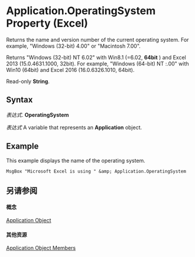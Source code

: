 
# Application.OperatingSystem Property (Excel)

 Returns the name and version number of the current operating system. For example, "Windows (32-bit) 4.00" or "Macintosh 7.00".

Returns "Windows (32-bit) NT 6.02" with Win8.1 (=6.02,  **64bit** ) and Excel 2013 (15.0.4631.1000, 32bit). For example, "Windows (64-bit) NT :.00" with Win10 (64bit) and Excel 2016 (16.0.6326.1010, 64bit).

Read-only  **String**.


## Syntax

 _表达式_. **OperatingSystem**

 _表达式_ A variable that represents an **Application** object.


## Example

This example displays the name of the operating system.


```
MsgBox "Microsoft Excel is using " &amp; Application.OperatingSystem
```


## 另请参阅


#### 概念


[Application Object](19b73597-5cf9-4f56-8227-b5211f657f6f.md)
#### 其他资源


[Application Object Members](http://msdn.microsoft.com/library/4cb9ca42-8d07-cc9c-2d80-4eb9a5921e1e%28Office.15%29.aspx)